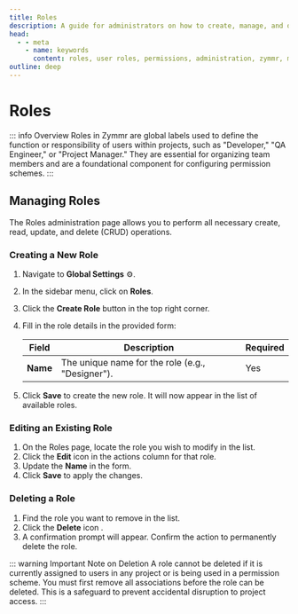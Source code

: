 ```yaml
---
title: Roles
description: A guide for administrators on how to create, manage, and delete user roles in Zymmr.
head:
  - - meta
    - name: keywords
      content: roles, user roles, permissions, administration, zymmr, manage roles
outline: deep
---
```


# Roles

::: info Overview
Roles in Zymmr are global labels used to define the function or responsibility of users within projects, such as "Developer," "QA Engineer," or "Project Manager." They are essential for organizing team members and are a foundational component for configuring permission schemes.
:::

## Managing Roles

The Roles administration page allows you to perform all necessary create, read, update, and delete (CRUD) operations.

### Creating a New Role

1.  Navigate to **Global Settings** ⚙️.
2.  In the sidebar menu, click on **Roles**.
3.  Click the **Create Role** button in the top right corner.
4.  Fill in the role details in the provided form:

    | Field       | Description                                  | Required |
    | ----------- | -------------------------------------------- | -------- |
    | **Name**    | The unique name for the role (e.g., "Designer"). | Yes      |

5.  Click **Save** to create the new role. It will now appear in the list of available roles.

### Editing an Existing Role

1.  On the Roles page, locate the role you wish to modify in the list.
2.  Click the **Edit** icon in the actions column for that role.
3.  Update the **Name**  in the form.
4.  Click **Save** to apply the changes.

### Deleting a Role

1.  Find the role you want to remove in the list.
2.  Click the **Delete** icon .
3.  A confirmation prompt will appear. Confirm the action to permanently delete the role.

::: warning Important Note on Deletion
A role cannot be deleted if it is currently assigned to users in any project or is being used in a permission scheme. You must first remove all associations before the role can be deleted. This is a safeguard to prevent accidental disruption to project access.
:::
